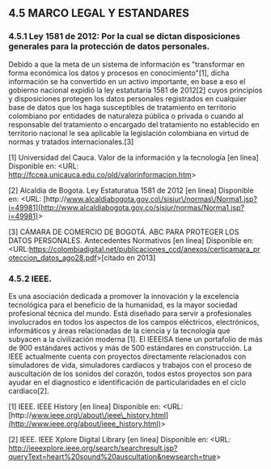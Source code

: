 ## 4.5 MARCO LEGAL Y ESTANDARES

### 4.5.1 Ley 1581 de 2012: Por la cual se dictan disposiciones generales para la protección de datos personales.

Debido a que la meta de un sistema de  información es "transformar en forma económica los datos y procesos en conocimiento"\[1\], dicha  información se ha convertido en un activo importante, en base a eso el gobierno nacional  expidió la ley estatutaria 1581 de 2012\[2\] cuyos principios y disposiciones protegen los datos personales registrados en cualquier base de datos que los haga susceptibles de tratamiento en territorio colombiano por entidades de naturaleza pública o privada o cuando al responsable del tratamiento o encargado del tratamiento no establecido en territorio nacional le sea aplicable la legislación colombiana en virtud de normas y tratados internacionales.\[3\]

\[1\] Universidad del Cauca. Valor de la información y la tecnología \[en línea\] Disponible en:  &lt;URL:  [http:\/\/fccea.unicauca.edu.co\/old\/valorinformacion.htm](http://fccea.unicauca.edu.co/old/valorinformacion.htm)&gt;

\[2\] Alcaldia de Bogota. Ley Estaturatua 1581 de 2012 \[en linea\] Disponible en: &lt;URL:  [http:\/\/www.alcaldiabogota.gov.co\/sisjur\/normas\/Norma1.jsp?i=49981](http://www.alcaldiabogota.gov.co/sisjur/normas/Norma1.jsp?i=49981)&gt;

\[3\] CÁMARA DE COMERCIO DE BOGOTÁ. ABC PARA PROTEGER LOS DATOS PERSONALES. Antecedentes Normativos \[en línea\] Disponible en: &lt;URL:[https:\/\/colombiadigital.net\/publicaciones\_ccd\/anexos\/certicamara\_proteccion\_datos\_ago28.pdf](https://colombiadigital.net/publicaciones_ccd/anexos/certicamara_proteccion_datos_ago28.pdf)&gt;\[citado en 2013\]

### 4.5.2  IEEE.

Es una asociación dedicada a promover la innovación y la excelencia tecnológica para el beneficio de la humanidad, es la mayor sociedad profesional técnica del mundo. Está diseñado para servir a profesionales involucrados en todos los aspectos de los campos eléctricos, electrónicos, informáticos y áreas relacionadas de la ciencia y la tecnología que subyacen a la civilización moderna \[1\]. El IEEEISA tiene un portafolio de más de 900 estándares activos y más de 500 estándares en construcción. La IEEE actualmente cuenta con proyectos directamente relacionados con simuladores de vida, simuladores cardiacos y trabajos con el proceso de auscultación de los sonidos del corazón, todos estos proyectos son para ayudar en el diagnostico e identificación de particularidades en el ciclo cardiaco\[2\].

\[1\] IEEE. IEEE History \[en línea\] Disponible en: &lt;URL: [http:\/\/www.ieee.org\/about\/ieee\_history.html](http://www.ieee.org/about/ieee_history.html)&gt;

\[2\] IEEE. IEEE Xplore Digital Library \[en línea\] Disponible en: &lt;URL: [http:\/\/ieeexplore.ieee.org\/search\/searchresult.jsp?queryText=heart%20sound%20auscultation&newsearch=true](http://ieeexplore.ieee.org/search/searchresult.jsp?queryText=heart%20sound%20auscultation&newsearch=true)&gt;

